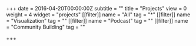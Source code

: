 +++
date = 2016-04-20T00:00:00Z
subtitle = ""
title = "Projects"
view = 0
weight = 4
widget = "projects"
[[filter]]
name = "All"
tag = "*"
[[filter]]
name = "Visualization"
tag = ""
[[filter]]
name = "Podcast"
tag = ""
[[filter]]
name = "Community Building"
tag = ""

+++
